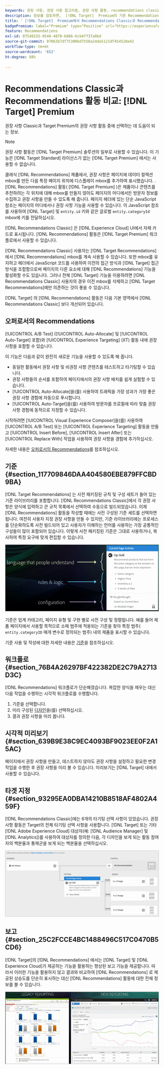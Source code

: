 ```yaml
---
keywords: 권장 사항, 권장 사항 알고리즘, 권장 사항 활동, recommendations classic
description: 정보를 검토하면,  [!DNL Target]  Premium의 기존 Recommendations Classic과 Recommendations 활동의 차이점을 이해하는 데 도움이 됩니다.
title: ' [!DNL Target]  Premium에서 Recommendations Classic과 Recommendations 간의 차이점은 무엇입니까?'
badgePremium: label="Premium" type="Positive" url="https://experienceleague.adobe.com/docs/target/using/introduction/intro.html?lang=ko#premium newtab=true" tooltip="Target Premium에 포함된 내용을 확인합니다."
feature: Recommendations
exl-id: 07548155-9548-4870-b886-6cb4ff37a0bd
source-git-commit: 07062b7df75300bd7558a24da5121df454520e42
workflow-type: tm+mt
source-wordcount: '652'
ht-degree: 88%

---
```


# Recommendations Classic과 Recommendations 활동 비교: [!DNL Target] Premium

권장 사항 Classic과 Target Premium의 권장 사항 활동 중에 선택하는 데 도움이 되는 정보.

>[!NOTE]
>
>권장 사항 활동은 [!DNL Target Premium] 솔루션의 일부로 사용할 수 있습니다. 이 기능은 [!DNL Target Standard] 라이선스가 없는 [!DNL Target Premium] 에서는 사용할 수 없습니다.

클래식 [!DNL Recommendations] 제품에서, 권장 사항은 페이지에 데이터 컬렉션 mbox를 만든 다음 특정 페이지 위치에 디스플레이 mbox를 추가하여 표시했습니다. . [!DNL Recommendations] 활동( [!DNL Target Premium] )은 제품이나 콘텐츠를 추천하려는 각 위치에 대해 mbox를 만들지 않아도 페이지의 어디에서든 방문자 정보를 수집하고 권장 사항을 만들 수 있도록 해 줍니다. 페이지 헤더에 있는 단순 JavaScript 참조는 페이지의 어디에서나 권장 사항 기능을 사용할 수 있습니다. 이 JavaScript 참조를 사용하여 [!DNL Target] 및 `entity.id` 키와 같은 글로벌 `entity.categoryId` mbox에 키를 전달하십시오.

[!DNL Recommendations Classic] 은 [!DNL Experience Cloud] UI에서 자체 카드로 표시됩니다. [!DNL Recommendations] 활동은 [!DNL Target Premium] 워크플로에서 사용할 수 있습니다.

[!DNL Recommendations Classic] 사용자는 [!DNL Target Recommendations]에서 [!DNL Recommendations] mbox를 계속 사용할 수 있습니다. 또한 mbox를 유지하고 헤더에서 JavaScript 코드를 사용하여 이전의 접근 방식과 [!DNL Target] 접근 방식을 조합함으로써 페이지의 다른 요소에 대해 [!DNL Recommendations] 기능을 활성화할 수도 있습니다. 그러나 전체 [!DNL Target] 기능을 이용하려면 [!DNL Recommendations Classic] 사용자의 경우 이전 mbox를 삭제하고 [!DNL Target Recommendations]에만 의존하는 것이 좋을 수 있습니다.

[!DNL Target] 의 [!DNL Recommendations] 활동은 다음 기본 영역에서 [!DNL Recommendations Classic] 보다 개선되어 있습니다.

## 오퍼로서의 Recommendations

[!UICONTROL A/B Test] ([!UICONTROL Auto-Allocate] 및 [!UICONTROL Auto-Target] 포함)와 [!UICONTROL Experience Targeting] (XT) 활동 내에 권장 사항을 포함할 수 있습니다.

이 기능은 다음과 같이 완전히 새로운 기능을 사용할 수 있도록 해 줍니다.

* 동일한 활동에서 권장 사항 및 비권장 사항 콘텐츠를 테스트하고 타기팅할 수 있습니다.
* 권장 사항들의 순서를 포함하여 페이지에서의 권장 사항 배치를 쉽게 실험할 수 있습니다.
* [!UICONTROL Auto-Allocate]을(를) 사용하여 트래픽을 가장 성과가 가장 좋은 권장 사항 경험에 자동으로 푸시합니다.
* [!UICONTROL Auto-Target]을(를) 사용하여 방문자를 프로필에 따라 맞춤 권장 사항 경험에 동적으로 지정할 수 있습니다.

시작하려면 [!UICONTROL Visual Experience Composer]을(를) 사용하여 [!UICONTROL A/B Test] 또는 [!UICONTROL Experience Targeting] 활동을 만들고 [!UICONTROL Insert Before], [!UICONTROL Insert After] 또는 [!UICONTROL Replace With] 작업을 사용하여 권장 사항을 경험에 추가하십시오.

자세한 내용은 [오퍼로서의 Recommendations](/help/main/c-recommendations/recommendations-as-an-offer.md)를 참조하십시오.

## 기준 {#section_117709846DAA404580EBE879FFCBD9BA}

[!DNL Target Recommendations] 는 사전 패키징된 규칙 및 구성 세트가 들어 있는 기준 라이브러리를 포함합니다. [!DNL Recommendations Classic]에서 각 권장 사항은 양식에 입력하고 큰 규칙 목록에서 선택하여 수동으로 빌드되었습니다. 이제 [!DNL Recommendations] 활동을 작성할 때에는 사전 구성된 기준 세트를 선택하면 됩니다. 여전히 사용자 지정 권장 사항을 만들 수 있지만, 기준 라이브러리에는 프로세스를 단순화하도록 사전 빌드되어 있고 사용자가 이해하는 언어를 사용하는 가장 공통적인 구성들이 많이 포함되어 있습니다. 이렇게 사전 패키징된 기준은 그대로 사용하거나, 복사하여 특정 요구에 맞게 편집할 수 있습니다.

![overview_criteria 이미지](assets/overview_criteria.png)

기준은 업계 카테고리, 페이지 유형 및 구현 별로 사전 구성 및 정렬됩니다. 예를 들어 제품 페이지에서 사용할 목적으로 소매 범주에 적용되는 기준을 찾아 특정 범주( `entity.categoryID` 매개 변수로 정의되는 범주) 내의 제품을 표시할 수 있습니다.

기준 사용 및 작성에 대한 자세한 내용은 [기준](/help/main/c-recommendations/c-algorithms/algorithms.md)을 참조하십시오.

## 워크플로 {#section_76B4A26297BF422382DE2C79A2713D3C}

[!DNL Recommendations] 워크플로가 단순해졌습니다. 복잡한 양식을 채우는 대신 다음 작업을 수행하는 시각적 워크플로를 수행합니다.

1. 기준을 선택합니다.
1. 미리 구성된 [디자인](/help/main/c-recommendations/c-design-overview/create-design.md#task_CC5BD28C364742218C1ACAF0D45E0E14)을(를) 선택하십시오.
1. 결과 권장 사항을 미리 봅니다.

## 시각적 미리보기 {#section_639B9E38C9EC4093BF9023EE0F2A15AC}

페이지에서 권장 사항을 만들고, 테스트하지 않아도 권장 사항을 설정하고 필요한 변경 작업을 수행한 후 권장 사항을 미리 볼 수 있습니다. 미리보기는 [!DNL Target] 내에서 사용할 수 있습니다.

## 타겟 지정 {#section_93295EA0DBA14210B8518AF4802A459F}

[!DNL Recommendations Classic]에는 6개의 타기팅 선택 사항이 있었습니다. 권장 사항 활동은 Target의 전체 타기팅 선택 사항을 사용합니다. [!DNL Target] 또는 기타 [!DNL Adobe Experience Cloud] 대상자(예: [!DNL Audience Manager] 및 [!DNL Analytics])를 사용하여 대상자를 정의한 다음, 각 디자인을 보게 되는 활동 참여자의 백분율과 통제군을 보게 되는 백분율을 선택하십시오.

![overview_targeting 이미지](assets/overview_targeting.png)

## 보고 {#section_25C2FCCE4BC1488496C517C0470B5CD6}

[!DNL Target]의 [!DNL Recommendations] 에서는 [!DNL Target] 및 [!DNL Experience Cloud]가 제공하는 기능을 활용하는 향상된 보고 기능을 제공합니다. 따라서 이러한 기능을 활용하지 않고 결과와 비교하여 [!DNL Recommendations] 로 제공된 상승도를 단순히 표시하는 대신 [!DNL Recommendations] 활동에 대한 전체 정보를 볼 수 있습니다.

![개요_보고서 이미지](assets/overview_report.png)
